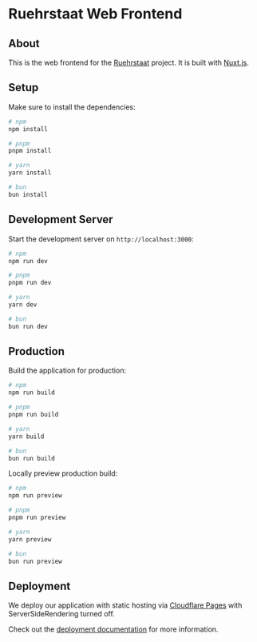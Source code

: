 # Ruehrstaat Web Frontend

## About

This is the web frontend for the [Ruehrstaat](www.ruehrstaat.org) project. It is built with [Nuxt.js](https://nuxtjs.org/).

## Setup

Make sure to install the dependencies:

```bash
# npm
npm install

# pnpm
pnpm install

# yarn
yarn install

# bun
bun install
```

## Development Server

Start the development server on `http://localhost:3000`:

```bash
# npm
npm run dev

# pnpm
pnpm run dev

# yarn
yarn dev

# bun
bun run dev
```

## Production

Build the application for production:

```bash
# npm
npm run build

# pnpm
pnpm run build

# yarn
yarn build

# bun
bun run build
```

Locally preview production build:

```bash
# npm
npm run preview

# pnpm
pnpm run preview

# yarn
yarn preview

# bun
bun run preview
```

## Deployment

We deploy our application with static hosting via [Cloudflare Pages](https://pages.cloudflare.com/) with ServerSideRendering turned off. 

Check out the [deployment documentation](https://nuxt.com/docs/getting-started/deployment) for more information.
